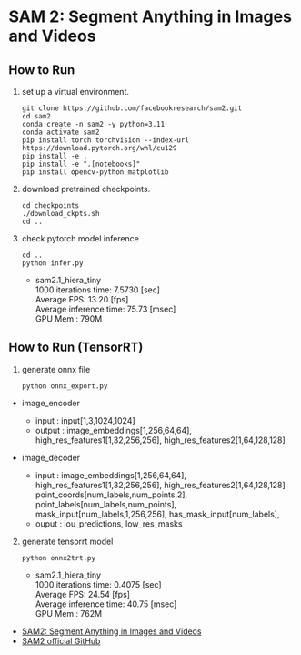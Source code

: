 # SAM 2: Segment Anything in Images and Videos

## How to Run

1. set up a virtual environment.
    ```
    git clone https://github.com/facebookresearch/sam2.git
    cd sam2
    conda create -n sam2 -y python=3.11
    conda activate sam2
    pip install torch torchvision --index-url https://download.pytorch.org/whl/cu129
    pip install -e .
    pip install -e ".[notebooks]"
    pip install opencv-python matplotlib
    ```

2. download pretrained checkpoints.
    ```
    cd checkpoints
    ./download_ckpts.sh
    cd ..
    ```

3. check pytorch model inference
    ```
    cd ..
    python infer.py
    ```
    - sam2.1_hiera_tiny   
        1000 iterations time: 7.5730 [sec]   
        Average FPS: 13.20 [fps]   
        Average inference time: 75.73 [msec]   
        GPU Mem : 790M   

## How to Run (TensorRT)

1. generate onnx file
    ```
    python onnx_export.py
    ```
- image_encoder
    - input : 
                input[1,3,1024,1024]
    - output : 
                image_embeddings[1,256,64,64], 
                high_res_features1[1,32,256,256], 
                high_res_features2[1,64,128,128]

- image_decoder
    - input : 
                image_embeddings[1,256,64,64], 
                high_res_features1[1,32,256,256], 
                high_res_features2[1,64,128,128]
                point_coords[num_labels,num_points,2], 
                point_labels[num_labels,num_points], 
                mask_input[num_labels,1,256,256], 
                has_mask_input[num_labels], 
    - ouput : 
                iou_predictions, 
                low_res_masks

2. generate tensorrt model
    ```
    python onnx2trt.py
    ```
    - sam2.1_hiera_tiny   
        1000 iterations time: 0.4075 [sec]   
        Average FPS: 24.54 [fps]   
        Average inference time: 40.75 [msec]  
        GPU Mem : 762M   

- [SAM2: Segment Anything in Images and Videos](https://ai.meta.com/research/publications/sam-2-segment-anything-in-images-and-videos/)
- [SAM2 official GitHub](https://github.com/facebookresearch/sam2)

